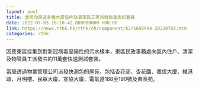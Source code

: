 ```yaml
---
layout: post
title: 當局向東區多幢大廈住戶及清潔員工等派發快速測試套裝
date: 2022-07-03 16:10:42.000000000 +08:00
link: https://news.rthk.hk/rthk/ch/component/k2/1655994-20220703.htm
categories: rthk
---
```


因應東區採集到對新冠病毒呈陽性的污水樣本，東區民政事務處向區內住戶、清潔及物管員工派發共約11萬套快速測試套裝。

當局透過物業管理公司派發快測包的屋苑，包括杏花邨、杏花園、嘉信大廈、維港頌、月明樓、民眾大廈、宣協大廈、電氣道188至190號及東熹苑。
